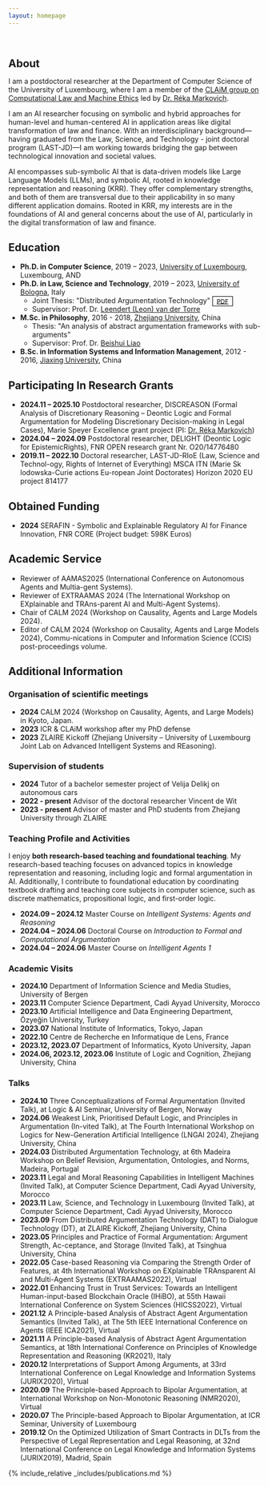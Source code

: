 ```yaml
---
layout: homepage
---
```


<h1 id="about-me"></h1>

<h2 style="margin: 60px 0px 10px;">About</h2>

I am a postdoctoral researcher at the Department of Computer Science of the University of Luxembourg, where I am a member of the [CLAiM group on Computational Law and Machine Ethics](https://www.uni.lu/fstm-en/research-groups/computational-law-and-machine-ethics/) led by [Dr. Réka Markovich](https://rekamarkovich.github.io/). 

I am an AI researcher focusing on symbolic and hybrid approaches for human-level and human-centered AI in application areas like digital transformation of law and finance. With an interdisciplinary background—having graduated from the Law, Science, and Technology - joint doctoral program (LAST-JD)—I am working towards bridging the gap between technological innovation and societal values.  

AI encompasses sub-symbolic AI that is data-driven models like Large Language Models (LLMs), and symbolic AI, rooted in knowledge representation and reasoning (KRR). They offer complementary strengths, and both of them are transversal due to their applicability in so many different application domains. Rooted in KRR, my interests are in the foundations of AI and general concerns about the use of AI, particularly in the digital transformation of law and finance. 



## Education
- **Ph.D. in Computer Science**, 2019 – 2023, [University of Luxembourg](https://www.uni.lu/), Luxembourg, AND
- **Ph.D. in Law, Science and Technology**, 2019 – 2023, [University of Bologna](https://www.unibo.it/), Italy
  - Joint Thesis: "Distributed Argumentation Technology" <a href="assets/files/Thesis_LiuwenYU.pdf" role="button" target="_blank" style="font-size:12px;color: #000000;border: 1px solid #000000;padding-left: 0.5rem;padding-right: 0.5rem;padding-top: 0.1rem;padding-bottom: 0.1rem;">PDF</a >
  - Supervisor: Prof. Dr. [Leendert (Leon) van der Torre](https://icr.uni.lu/leonvandertorre/)
- **M.Sc. in Philosophy**, 2016 - 2018, [Zhejiang University](https://www.zju.edu.cn/), China
  - Thesis: "An analysis of abstract argumentation frameworks with sub-arguments" 
  - Supervisor: Prof. Dr. [Beishui Liao](https://person.zju.edu.cn/beishui)
- **B.Sc. in Information Systems and Information Management**, 2012 - 2016, [Jiaxing University](https://www.zjxu.edu.cn/), China
## Participating In Research Grants 
- **2024.11 – 2025.10** Postdoctoral researcher, DISCREASON (Formal Analysis of Discretionary Reasoning – Deontic Logic and Formal Argumentation for Modeling Discretionary Decision-making in Legal Cases), Marie Speyer Excellence grant project (PI: [Dr. Réka Markovich](https://rekamarkovich.github.io/))
- **2024.04 – 2024.09** Postdoctoral researcher, DELIGHT (Deontic Logic for EpistemicRights), FNR OPEN research grant Nr. O20/14776480
- **2019.11 – 2022.10** Doctoral researcher, LAST-JD-RIoE (Law, Science and Technol-ogy, Rights of Internet of Everything) MSCA ITN (Marie Sk lodowska-Curie actions Eu-ropean Joint Doctorates) Horizon 2020 EU project 814177

## Obtained Funding
- **2024** SERAFIN - Symbolic and Explainable Regulatory AI for Finance Innovation, FNR CORE (Project budget: 598K Euros)

## Academic Service
- Reviewer of AAMAS2025 (International Conference on Autonomous Agents and Multia-gent Systems).
- Reviewer of EXTRAAMAS 2024 (The International Workshop on EXplainable and TRAns-parent AI and Multi-Agent Systems).
- Chair of CALM 2024 (Workshop on Causality, Agents and Large Models 2024).
- Editor of CALM 2024 (Workshop on Causality, Agents and Large Models 2024), Commu-nications in Computer and Information Science (CCIS) post-proceedings volume.

## Additional Information
### Organisation of scientific meetings
- **2024** CALM 2024 (Workshop on Causality, Agents, and Large Models) in Kyoto, Japan.
- **2023** ICR & CLAiM workshop after my PhD defense
- **2023** ZLAIRE Kickoff (Zhejiang University – University of Luxembourg Joint Lab on Advanced Intelligent Systems and REasoning).

### Supervision of students
- **2024** Tutor of a bachelor semester project of Velija Delikj  on autonomous cars
- **2022 - present** Advisor of the doctoral researcher Vincent de Wit
- **2023 - present** Advisor of master and PhD students from Zhejiang University through ZLAIRE

### Teaching Profile and Activities
I enjoy **both research-based teaching and foundational teaching**. My research-based teaching focuses on advanced topics in knowledge representation and reasoning, including logic and formal argumentation in AI. Additionally, I contribute to foundational education by coordinating textbook drafting and teaching core subjects in computer science, such as discrete mathematics, propositional logic, and first-order logic.

- **2024.09 – 2024.12** Master Course on *Intelligent Systems: Agents and Reasoning*
- **2024.04 – 2024.06** Doctoral Course on *Introduction to Formal and Computational Argumentation*
- **2024.04 – 2024.06** Master Course on *Intelligent Agents 1*

### Academic Visits
- **2024.10** Department of Information Science and Media Studies, University of Bergen
- **2023.11** Computer Science Department, Cadi Ayyad University, Morocco
- **2023.10** Artificial Intelligence and Data Engineering Department, Özyeğin University, Turkey
- **2023.07** National Institute of Informatics, Tokyo, Japan
- **2022.10** Centre de Recherche en Informatique de Lens, France
- **2023.12, 2023.07** Department of Informatics, Kyoto University, Japan
- **2024.06, 2023.12, 2023.06** Institute of Logic and Cognition, Zhejiang University, China

### Talks
- **2024.10** Three Conceptualizations of Formal Argumentation (Invited Talk), at Logic & AI Seminar, University of Bergen, Norway
- **2024.06** Weakest Link, Prioritised Default Logic, and Principles in Argumentation (In-vited Talk), at The Fourth International Workshop on Logics for New-Generation Artificial Intelligence (LNGAI 2024), Zhejiang University, China
- **2024.03** Distributed Argumentation Technology, at 6th Madeira Workshop on Belief Revision, Argumentation, Ontologies, and Norms, Madeira, Portugal
- **2023.11** Legal and Moral Reasoning Capabilities in Intelligent Machines (Invited Talk), at Computer Science Department, Cadi Ayyad University, Morocco
- **2023.11** Law, Science, and Technology in Luxembourg (Invited Talk), at Computer Science Department, Cadi Ayyad University, Morocco
- **2023.09** From Distributed Argumentation Technology (DAT) to Dialogue Technology (DT), at ZLAIRE Kickoff, Zhejiang University, China
- **2023.05** Principles and Practice of Formal Argumentation: Argument Strength, Ac-ceptance, and Storage (Invited Talk), at Tsinghua University, China
- **2022.05** Case-based Reasoning via Comparing the Strength Order of Features, at 4th International Workshop on EXplainable TRAnsparent AI and Multi-Agent Systems (EXTRAAMAS2022), Virtual
- **2022.01** Enhancing Trust in Trust Services: Towards an Intelligent Human-input-based Blockchain Oracle (IHiBO), at 55th Hawaii International Conference on System Sciences (HICSS2022), Virtual
- **2021.12** A Principle-based Analysis of Abstract Agent Argumentation Semantics (Invited Talk), at The 5th IEEE International Conference on Agents (IEEE ICA2021), Virtual
- **2021.11** A Principle-based Analysis of Abstract Agent Argumentation Semantics, at 18th International Conference on Principles of Knowledge Representation and Reasoning (KR2021), Italy
- **2020.12** Interpretations of Support Among Arguments, at 33rd International Conference on Legal Knowledge and Information Systems (JURIX2020), Virtual
- **2020.09** The Principle-based Approach to Bipolar Argumentation, at International Workshop on Non-Monotonic Reasoning (NMR2020), Virtual
- **2020.07** The Principle-based Approach to Bipolar Argumentation, at ICR Seminar, University of Luxembourg
- **2019.12** On the Optimized Utilization of Smart Contracts in DLTs from the Perspective of Legal Representation and Legal Reasoning, at 32nd International Conference on Legal Knowledge and Information Systems (JURIX2019), Madrid, Spain

{% include_relative _includes/publications.md %}


